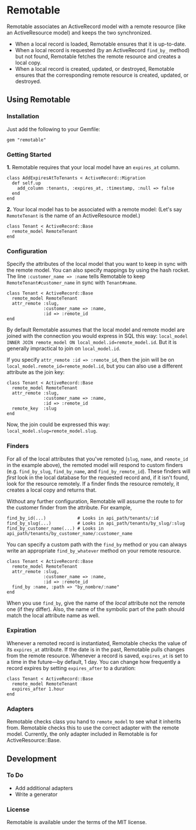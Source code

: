 # Remotable

Remotable associates an ActiveRecord model with a remote resource (like an ActiveResource model) and keeps the two synchronized.

- When a local record is loaded, Remotable ensures that it is up-to-date.
- When a local record is requested (by an ActiveRecord `find_by_` method) but not found, Remotable fetches the remote resource and creates a local copy.
- When a local record is created, updated, or destroyed, Remotable ensures that the corresponding remote resource is created, updated, or destroyed.

## Using Remotable

### Installation

Just add the following to your Gemfile:

    gem "remotable"

### Getting Started

**1.** Remotable requires that your local model have an `expires_at` column.

    class AddExpiresAtToTenants < ActiveRecord::Migration
      def self.up
        add_column :tenants, :expires_at, :timestamp, :null => false
      end
    end

**2.** Your local model has to be associated with a remote model: (Let's say `RemoteTenant` is the name of an ActiveResource model.)

    class Tenant < ActiveRecord::Base
      remote_model RemoteTenant
    end


### Configuration

Specify the attributes of the local model that you want to keep in sync with the remote model. You can also specify mappings by using the hash rocket. The line `:customer_name => :name` tells Remotable to keep `RemoteTenant#customer_name` in sync with `Tenant#name`.

    class Tenant < ActiveRecord::Base
      remote_model RemoteTenant
      attr_remote :slug,
                  :customer_name => :name,
                  :id => :remote_id
    end

By default Remotable assumes that the local model and remote model are joined with the connection you would express in SQL this way: `local_model INNER JOIN remote_model ON local_model.id=remote_model.id`. But it is generally impractical to join on `local_model.id`.

If you specify `attr_remote :id => :remote_id`, then the join will be on `local_model.remote_id=remote_model.id`, but you can also use a different attribute as the join key:

    class Tenant < ActiveRecord::Base
      remote_model RemoteTenant
      attr_remote :slug,
                  :customer_name => :name,
                  :id => :remote_id
      remote_key  :slug
    end

Now, the join could be expressed this way: `local_model.slug=remote_model.slug`.

### Finders

For all of the local attributes that you've remoted (`slug`, `name`, and `remote_id` in the example above), the remoted model will respond to custom finders (e.g. `find_by_slug`, `find_by_name`, and `find_by_remote_id`). These finders will _first_ look in the local database for the requested record and, if it isn't found, look for the resource remotely. If a finder finds the resource remotely, it creates a local copy and returns that.

Without any further configuration, Remotable will assume the route to for the customer finder from the attribute. For example,

    find_by_id(...)            # Looks in api_path/tenants/:id
    find_by_slug(...)          # Looks in api_path/tenants/by_slug/:slug
    find_by_customer_name(...) # Looks in api_path/tenants/by_customer_name/:customer_name

You can specify a custom path with the `find_by` method or you can always write an appropriate `find_by_whatever` method on your remote resource.

    class Tenant < ActiveRecord::Base
      remote_model RemoteTenant
      attr_remote :slug,
                  :customer_name => :name,
                  :id => :remote_id
      find_by :name, :path => "by_nombre/:name"
    end

When you use `find_by`, give the name of the _local_ attribute not the remote one (if they differ). Also, the name of the symbolic part of the path should match the local attribute name as well.

### Expiration

Whenever a remoted record is instantiated, Remotable checks the value of its `expires_at` attribute. If the date is in the past, Remotable pulls changes from the remote resource. Whenever a record is saved, `expires_at` is set to a time in the future&mdash;by default, 1 day. You can change how frequently a record expires by setting `expires_after` to a duration:

    class Tenant < ActiveRecord::Base
      remote_model RemoteTenant
      expires_after 1.hour
    end

### Adapters

Remotable checks class you hand to `remote_model` to see what it inherits from. Remotable checks this to use the correct adapter with the remote model. Currently, the only adapter included in Remotable is for ActiveResource::Base.

## Development

### To Do

 - Add additional adapters
 - Write a generator

### License

Remotable is available under the terms of the MIT license.
